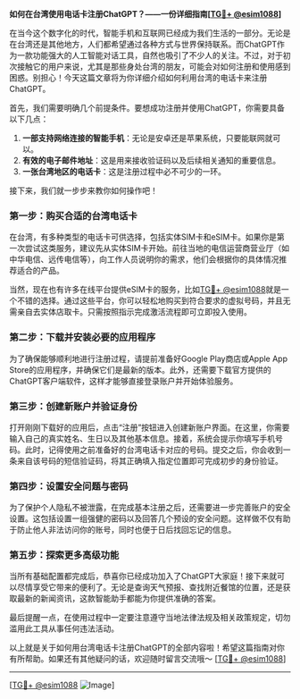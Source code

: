 **如何在台湾使用电话卡注册ChatGPT？——一份详细指南[[TG💪+ @esim1088](https://t.me/s/esim1088)]**

在当今这个数字化的时代，智能手机和互联网已经成为我们生活的一部分。无论是在台湾还是其他地方，人们都希望通过各种方式与世界保持联系。而ChatGPT作为一款功能强大的人工智能对话工具，自然也吸引了不少人的关注。不过，对于初次接触它的用户来说，尤其是那些身处台湾的朋友，可能会对如何注册和使用感到困惑。别担心！今天这篇文章将为你详细介绍如何利用台湾的电话卡来注册ChatGPT。

首先，我们需要明确几个前提条件。要想成功注册并使用ChatGPT，你需要具备以下几点：

1. **一部支持网络连接的智能手机**：无论是安卓还是苹果系统，只要能联网就可以。
2. **有效的电子邮件地址**：这是用来接收验证码以及后续相关通知的重要信息。
3. **一张台湾地区的电话卡**：这是注册过程中必不可少的一环。

接下来，我们就一步步来教你如何操作吧！

### 第一步：购买合适的台湾电话卡

在台湾，有多种类型的电话卡可供选择，包括实体SIM卡和eSIM卡。如果你是第一次尝试这类服务，建议先从实体SIM卡开始。前往当地的电信运营商营业厅（如中华电信、远传电信等），向工作人员说明你的需求，他们会根据你的具体情况推荐适合的产品。

当然，现在也有许多在线平台提供eSIM卡的服务，比如[TG💪+ @esim1088](https://t.me/s/esim1088)就是一个不错的选择。通过这些平台，你可以轻松地购买到符合要求的虚拟号码，并且无需亲自去实体店取卡。只需按照指示完成激活流程即可立即投入使用。

### 第二步：下载并安装必要的应用程序

为了确保能够顺利地进行注册过程，请提前准备好Google Play商店或Apple App Store的应用程序，并确保它们是最新的版本。此外，还需要下载官方提供的ChatGPT客户端软件，这样才能够直接登录账户并开始体验服务。

### 第三步：创建新账户并验证身份

打开刚刚下载好的应用后，点击“注册”按钮进入创建新账户界面。在这里，你需要输入自己的真实姓名、生日以及其他基本信息。接着，系统会提示你填写手机号码。此时，记得使用之前准备好的台湾电话卡对应的号码。提交之后，你会收到一条来自该号码的短信验证码，将其正确填入指定位置即可完成初步的身份验证。

### 第四步：设置安全问题与密码

为了保护个人隐私不被泄露，在完成基本注册之后，还需要进一步完善账户的安全设置。这包括设置一组强健的密码以及回答几个预设的安全问题。这样做不仅有助于防止他人非法访问你的账号，同时也便于日后找回忘记的信息。

### 第五步：探索更多高级功能

当所有基础配置都完成后，恭喜你已经成功加入了ChatGPT大家庭！接下来就可以尽情享受它带来的便利了。无论是查询天气预报、查找附近餐馆的位置，还是获取最新的新闻资讯，这款智能助手都能为你提供准确的答案。

最后提醒一点，在使用过程中一定要注意遵守当地法律法规及相关政策规定，切勿滥用此工具从事任何违法活动。

以上就是关于如何用台湾电话卡注册ChatGPT的全部内容啦！希望这篇指南对你有所帮助。如果还有其他疑问的话，欢迎随时留言交流哦～ [[TG💪+ @esim1088](https://t.me/s/esim1088)] 

---

[[TG💪+ @esim1088](https://t.me/s/esim1088) ![Image](https://i.postimg.cc/4NQfJmqS/Snipaste-2025-05-13-00-14-12.png)]